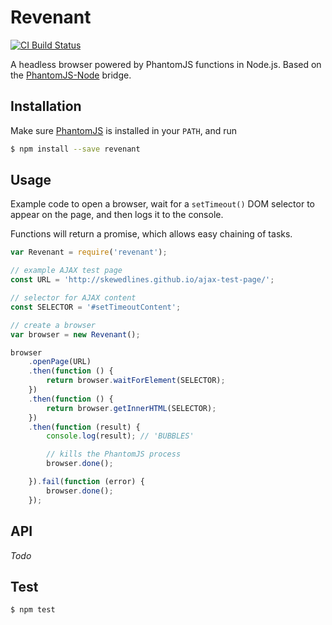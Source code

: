 # Revenant

[![CI Build Status](https://travis-ci.org/skewedlines/Revenant.svg)](https://travis-ci.org/skewedlines/Revenant)

A headless browser powered by PhantomJS functions in Node.js. Based on the [PhantomJS-Node](https://github.com/sgentle/phantomjs-node) bridge.

## Installation

Make sure [PhantomJS](http://phantomjs.org/) is installed in your `PATH`, and run

```bash
$ npm install --save revenant
```

## Usage

Example code to open a browser, wait for a `setTimeout()` DOM selector to appear on the page, and then logs it to the console.

Functions will return a promise, which allows easy chaining of tasks.

```javascript
var Revenant = require('revenant');

// example AJAX test page
const URL = 'http://skewedlines.github.io/ajax-test-page/';

// selector for AJAX content
const SELECTOR = '#setTimeoutContent';

// create a browser
var browser = new Revenant();

browser
    .openPage(URL)
    .then(function () {
        return browser.waitForElement(SELECTOR);
    })
    .then(function () {
        return browser.getInnerHTML(SELECTOR);
    })
    .then(function (result) {
        console.log(result); // 'BUBBLES'

        // kills the PhantomJS process
        browser.done();

    }).fail(function (error) {
        browser.done();
    });
```
## API

*Todo*

## Test

```bash
$ npm test
```
